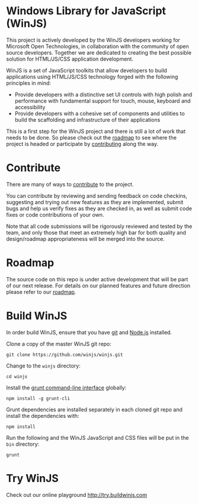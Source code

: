 Windows Library for JavaScript (WinJS)
=====

This project is actively developed by the WinJS developers working for Microsoft Open Technologies, in collaboration with the community of open source developers. Together we are dedicated to creating the best possible solution for HTML/JS/CSS application development.

WinJS is a set of JavaScript toolkits that allow developers to build applications using HTML/JS/CSS technology forged with the following principles in mind:

* Provide developers with a distinctive set UI controls with high polish and performance with fundamental support for touch, mouse, keyboard and accessibility
* Provide developers with a cohesive set of components and utilities to build the scaffolding and infrastructure of their applications

This is a first step for the WinJS project and there is still a lot of work that needs to be done. So please check out the [roadmap](https://github.com/winjs/winjs/wiki/Roadmap) to see where the project is headed or participate by [contributing](https://github.com/winjs/winjs/wiki/Contribute) along the way. 

# Contribute
There are many of ways to [contribute](https://github.com/winjs/winjs/wiki/Contribute) to the project.

You can contribute by reviewing and sending feedback on code checkins, suggesting and trying out new features as they are implemented, submit bugs and help us verify fixes as they are checked in, as well as submit code fixes or code contributions of your own.

Note that all code submissions will be rigorously reviewed and tested by the team, and only those that meet an extremely high bar for both quality and design/roadmap appropriateness will be merged into the source.

# Roadmap
The source code on this repo is under active development that will be part of our next release. For details on our planned features and future direction please refer to our [roadmap](https://github.com/winjs/winjs/wiki/Roadmap).

# Build WinJS
In order build WinJS, ensure that you have [git](http://git-scm.com/downloads) and [Node.js](http://nodejs.org/download/) installed.

Clone a copy of the master WinJS git repo:
```
git clone https://github.com/winjs/winjs.git
```

Change to the `winjs` directory:
```
cd winjs
```

Install the [grunt command-line interface](https://github.com/gruntjs/grunt-cli) globally:
```
npm install -g grunt-cli
```

Grunt dependencies are installed separately in each cloned git repo and install the dependencies with:
```
npm install
```

Run the following and the WinJS JavaScript and CSS files will be put in the `bin` directory:
```
grunt
```

# Try WinJS
Check out our online playground http://try.buildwinjs.com

